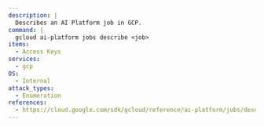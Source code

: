 ```yaml
---
description: |
  Describes an AI Platform job in GCP.
command: |
  gcloud ai-platform jobs describe <job>
items:
  - Access Keys
services:
  - gcp
OS:
  - Internal
attack_types:
  - Enumeration
references:
  - https://cloud.google.com/sdk/gcloud/reference/ai-platform/jobs/describe
---
```

